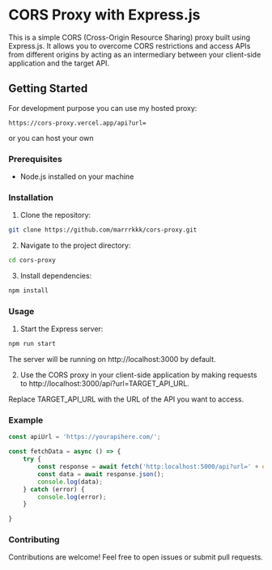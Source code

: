 # CORS Proxy with Express.js

This is a simple CORS (Cross-Origin Resource Sharing) proxy built using Express.js. It allows you to overcome CORS restrictions and access APIs from different origins by acting as an intermediary between your client-side application and the target API.

## Getting Started

For development purpose you can use my hosted proxy:
```
https://cors-proxy.vercel.app/api?url=
```
or you can host your own

### Prerequisites
- Node.js installed on your machine

### Installation
1. Clone the repository:
```bash
git clone https://github.com/marrrkkk/cors-proxy.git
```

2. Navigate to the project directory:
```bash
cd cors-proxy
```

3. Install dependencies:
```bash
npm install
```

### Usage
1. Start the Express server:
```bash
npm run start
```
The server will be running on http://localhost:3000 by default.

2. Use the CORS proxy in your client-side application by making requests to http://localhost:3000/api?url=TARGET_API_URL.

Replace TARGET_API_URL with the URL of the API you want to access.

### Example 
```js
const apiUrl = 'https://yourapihere.com/';

const fetchData = async () => {
    try {
        const response = await fetch('http:localhost:5000/api?url=' + encodeURIComponent(apiUrl));
        const data = await response.json();
        console.log(data);
    } catch (error) {
        console.log(error);
    }

}
```

### Contributing

Contributions are welcome! Feel free to open issues or submit pull requests.